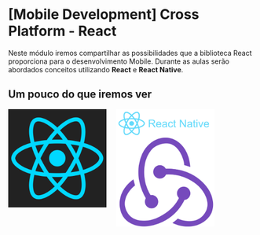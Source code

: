 # [Mobile Development] Cross Platform - React

Neste módulo iremos compartilhar as possibilidades que a biblioteca React proporciona para o desenvolvimento Mobile.
Durante as aulas serão abordados conceitos utilizando __React__ e __React Native__.

## Um pouco do que iremos ver

<img align="left" width="200" src="./images/react-logo.png">
<img align="left" width="200" style="margin-left: 20px;" src="./images/react-native-logo.png">
<img align="left" width="200" style="margin-left: 20px;" src="./images/redux-logo.png">
